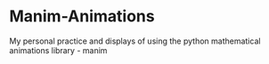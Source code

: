 # Manim-Animations
My personal practice and displays of using the python mathematical animations library - manim
